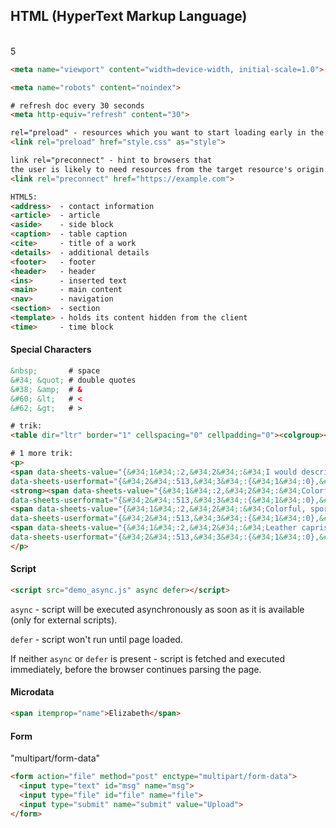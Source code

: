HTML (HyperText Markup Language)
-
<br>5

````html
<meta name="viewport" content="width=device-width, initial-scale=1.0">

<meta name="robots" content="noindex">

# refresh doc every 30 seconds
<meta http-equiv="refresh" content="30">
````

````html
rel="preload" - resources which you want to start loading early in the page lifecycle.
<link rel="preload" href="style.css" as="style">

link rel="preconnect" - hint to browsers that
the user is likely to need resources from the target resource's origin.
<link rel="preconnect" href="https://example.com">
````

````html
HTML5:
<address>  - contact information
<article>  - article
<aside>    - side block
<caption>  - table caption
<cite>     - title of a work
<details>  - additional details
<footer>   - footer
<header>   - header
<ins>      - inserted text
<main>     - main content
<nav>      - navigation
<section>  - section
<template> - holds its content hidden from the client
<time>     - time block
````

#### Special Characters

````html
&nbsp;       # space
&#34; &quot; # double quotes
&#38; &amp;  # &
&#60; &lt;   # <
&#62; &gt;   # >

# trik:
<table dir="ltr" border="1" cellspacing="0" cellpadding="0"><colgroup><col width="76"/><col width="90"/></colgroup><tbody><tr><td data-sheets-value="{&#34;1&#34;:2,&#34;2&#34;:&#34;Active&#34;}">Active</td><td data-sheets-value="{&#34;1&#34;:2,&#34;2&#34;:&#34;Betsy&#34;}">Betsyx</td></tr></tbody></table></textarea>

# 1 more trik:
<p>
<span data-sheets-value="{&#34;1&#34;:2,&#34;2&#34;:&#34;I would describe my style as a mix of classic elements with current items on trend. I let what i&#39;m reading at the moment influence how I see the world and that is often perceived through my style of the moment. &#34;}" 
data-sheets-userformat="{&#34;2&#34;:513,&#34;3&#34;:{&#34;1&#34;:0},&#34;12&#34;:0}">
<strong><span data-sheets-value="{&#34;1&#34;:2,&#34;2&#34;:&#34;Colorful, sporty and feminine always with a bit of vintage&#34;}" 
data-sheets-userformat="{&#34;2&#34;:513,&#34;3&#34;:{&#34;1&#34;:0},&#34;12&#34;:0}">The one trend she&#39;s keen on: </span></strong>
<span data-sheets-value="{&#34;1&#34;:2,&#34;2&#34;:&#34;Colorful, sporty and feminine always with a bit of vintage&#34;}" 
data-sheets-userformat="{&#34;2&#34;:513,&#34;3&#34;:{&#34;1&#34;:0},&#34;12&#34;:0}">
<span data-sheets-value="{&#34;1&#34;:2,&#34;2&#34;:&#34;Leather capris are on my radar &#34;}" 
data-sheets-userformat="{&#34;2&#34;:513,&#34;3&#34;:{&#34;1&#34;:0},&#34;12&#34;:0}">Leather capris are on my radar.</span></span></span>
</p>
````

#### Script

````html
<script src="demo_async.js" async defer></script>
````

`async` - script will be executed asynchronously
as soon as it is available (only for external scripts).

`defer` - script won't run until page loaded.

If neither `async` or `defer` is present - script is fetched and executed immediately,
before the browser continues parsing the page.

#### Microdata

````html
<span itemprop="name">Elizabeth</span>
````

#### Form

"multipart/form-data"

````html
<form action="file" method="post" enctype="multipart/form-data">
  <input type="text" id="msg" name="msg">
  <input type="file" id="file" name="file">
  <input type="submit" name="submit" value="Upload">
</form>
````
